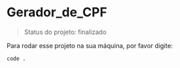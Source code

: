# Gerador_de_CPF
>Status do projeto: finalizado

Para rodar esse projeto na sua máquina, por favor digite: 

```
code .
```
